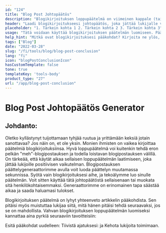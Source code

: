 ```yaml
---
id: "124"
title: "Blog Post Johtopäätös"
description: "Blogikirjoituksen loppupäätelmä on viimeinen kappale (tai kaksi), joka kietoo koko kirjoituksen yhteen. Siinä olisi kerrattava kirjoituksen pääkohdat, jätettävä lukijalle viimeinen ajatus ja ehkä jopa kehotettava toimimaan."
header: "Laadi blogikirjoitukseesi johtopäätös, joka jättää lukijalle viimeisen ajatuksen."
placeholder: "1. Tärkein kohta 1 2. Tärkein kohta 2 3. Tärkein kohta 3"
usage: "Tätä voidaan käyttää blogikirjoituksen päätelmän luomiseen. Päätelmässä olisi kerrattava kirjoituksen pääkohdat, jätettävä lukijalle viimeinen ajatus ja ehkä jopa kehotettava toimimaan."
help_hint: "Mitkä ovat blogikirjoituksesi pääkohdat? Kirjoita ne ylös, niin teemme niistä johtopäätöksen."
tags: ["Blog"]
date: "2022-03-28"
slug: "/fi/tools/blog/blog-post-conclusion"
lang: "fi"
icon: "blogPostConclusionIcon"
hasCustomTemplate: false
tone: true
templateKey: 'tools-body'
product_type: "27"
url: "/app/blog-post-conclusion"
---
```


# Blog Post Johtopäätös Generator

## Johdanto:

Oletko kyllästynyt tuijottamaan tyhjää ruutua ja yrittämään keksiä jotain sanottavaa? Jos näin on, et ole yksin. Monien ihmisten on vaikea kirjoittaa päätelmiä blogikirjoituksiinsa. Hyvä loppupäätelmä voi kuitenkin tehdä eron pelkän "meh"-blogipostauksen ja todella loistavan blogipostauksen välillä. On tärkeää, että käytät aikaa sellaisen loppupäätelmän laatimiseen, joka jättää lukijoille positiivisen vaikutelman. Blogipostauksen päättelygeneraattorimme avulla voit luoda päättelyn muutamassa sekunnissa. Syötä vain blogikirjoituksesi aihe, ja tekoälymme luo sinulle päätelmän. Voit sitten käyttää tätä johtopäätöstä sellaisenaan tai muokata sitä henkilökohtaisemmaksi. Generaattorimme on erinomainen tapa säästää aikaa ja saada haluamasi tulokset.

Blogikirjoituksen päätelmä on lyhyt yhteenveto artikkelin pääkohdista. Sen pitäisi myös muistuttaa lukijaa siitä, mitä hänen pitäisi tehdä seuraavaksi, jos se on mahdollista. Vahvan blogikirjoituksen loppupäätelmän luomiseksi kannattaa aina pyrkiä seuraaviin tavoitteisiin:

Esitä pääkohdat uudelleen: Tiivistä ajatuksesi: ja Kehota lukijoita toimimaan.
